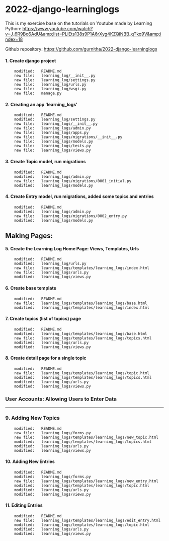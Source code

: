 # 2022-django-learninglogs
This is my exercise base on the tutorials on Youtube made by Learning Python: https://www.youtube.com/watch?v=J_6R9Bo6AdU&amp;list=PLiEts138s9P1A6rXyg4KZQiNBB_qTkq9V&amp;index=18

Github repository: https://github.com/gurnitha/2022-django-learninglogs


#### 1. Create django project

        modified:   README.md
        new file:   learning_log/__init__.py
        new file:   learning_log/settings.py
        new file:   learning_log/urls.py
        new file:   learning_log/wsgi.py
        new file:   manage.py


#### 2. Creating an app 'learning_logs'

        modified:   README.md
        modified:   learning_log/settings.py
        new file:   learning_logs/__init__.py
        new file:   learning_logs/admin.py
        new file:   learning_logs/apps.py
        new file:   learning_logs/migrations/__init__.py
        new file:   learning_logs/models.py
        new file:   learning_logs/tests.py
        new file:   learning_logs/views.py


#### 3. Create Topic model, run migrations

        modified:   README.md
        modified:   learning_logs/admin.py
        new file:   learning_logs/migrations/0001_initial.py
        modified:   learning_logs/models.py


#### 4. Create Entry model, run migrations, added some topics and entries

        modified:   README.md
        modified:   learning_logs/admin.py
        new file:   learning_logs/migrations/0002_entry.py
        modified:   learning_logs/models.py


Making Pages: 
-------------

#### 5. Create the Learning Log Home Page: Views, Templates, Urls

        modified:   README.md
        modified:   learning_log/urls.py
        new file:   learning_logs/templates/learning_logs/index.html
        new file:   learning_logs/urls.py
        modified:   learning_logs/views.py


#### 6. Create base template 

        modified:   README.md
        new file:   learning_logs/templates/learning_logs/base.html
        modified:   learning_logs/templates/learning_logs/index.html


#### 7. Create topics (list of topics) page 

        modified:   README.md
        modified:   learning_logs/templates/learning_logs/base.html
        new file:   learning_logs/templates/learning_logs/topics.html
        modified:   learning_logs/urls.py
        modified:   learning_logs/views.py


#### 8. Create detail page for a single topic

        modified:   README.md
        new file:   learning_logs/templates/learning_logs/topic.html
        modified:   learning_logs/templates/learning_logs/topics.html
        modified:   learning_logs/urls.py
        modified:   learning_logs/views.py


### User Accounts: Allowing Users to Enter Data
-----------------------------------------------

### 9. Adding New Topics 

        modified:   README.md
        new file:   learning_logs/forms.py
        new file:   learning_logs/templates/learning_logs/new_topic.html
        modified:   learning_logs/templates/learning_logs/topics.html
        modified:   learning_logs/urls.py
        modified:   learning_logs/views.py


#### 10. Adding New Entries

        modified:   README.md
        modified:   learning_logs/forms.py
        new file:   learning_logs/templates/learning_logs/new_entry.html
        modified:   learning_logs/templates/learning_logs/topic.html
        modified:   learning_logs/urls.py
        modified:   learning_logs/views.py


#### 11. Editing Entries

        modified:   README.md
        new file:   learning_logs/templates/learning_logs/edit_entry.html
        modified:   learning_logs/templates/learning_logs/topic.html
        modified:   learning_logs/urls.py
        modified:   learning_logs/views.py